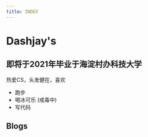 ```yaml
---
title: INDEX
---
```


# Dashjay's

## 即将于2021年毕业于海淀村办科技大学

热爱CS，头发健在，喜欢

- 跑步
- 喝冰可乐 (戒毒中)
- 写代码

<!-- 每天写Blog过于艰难，只能靠写写[**流水账**](./daily)才能勉强维持得了生活这样子。 -->

## Blogs
